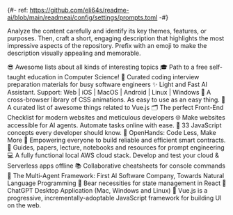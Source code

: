 {#- ref: https://github.com/eli64s/readme-ai/blob/main/readmeai/config/settings/prompts.toml -#}

Analyze the content carefully and identify its key themes, features, or purposes.
Then, craft a short, engaging description that highlights the most impressive aspects of the repository.
Prefix with an emoji to make the description visually appealing and memorable.

<examples>
<description>😎 Awesome lists about all kinds of interesting topics</description>
<description>🎓 Path to a free self-taught education in Computer Science!</description>
<description>💯 Curated coding interview preparation materials for busy software engineers</description>
<description>✨ Light and Fast AI Assistant. Support: Web | iOS | MacOS | Android |  Linux | Windows</description>
<description>🍿 A cross-browser library of CSS animations. As easy to use as an easy thing.</description>
<description>🎉 A curated list of awesome things related to Vue.js</description>
<description>🗂 The perfect Front-End Checklist for modern websites and meticulous developers</description>
<description>🌐 Make websites accessible for AI agents. Automate tasks online with ease.</description>
<description>📜 33 JavaScript concepts every developer should know.</description>
<description>🙌 OpenHands: Code Less, Make More</description>
<description>🌴 Empowering everyone to build reliable and efficient smart contracts.</description>
<description>🐙 Guides, papers, lecture, notebooks and resources for prompt engineering</description>
<description>💻 A fully functional local AWS cloud stack. Develop and test your cloud & Serverless apps offline</description>
<description>📚 Collaborative cheatsheets for console commands</description>
<description>🌟 The Multi-Agent Framework: First AI Software Company, Towards Natural Language Programming</description>
<description>🐻 Bear necessities for state management in React</description>
<description>🔮 ChatGPT Desktop Application (Mac, Windows and Linux)</description>
<description>🖖 Vue.js is a progressive, incrementally-adoptable JavaScript framework for building UI on the web.</description>
</examples>
